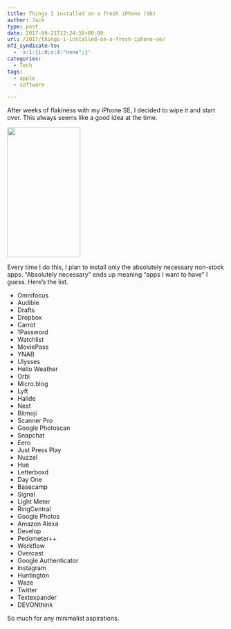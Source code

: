 ```yaml
---
title: Things I installed on a fresh iPhone (SE)
author: Jack
type: post
date: 2017-09-21T12:24:16+00:00
url: /2017/things-i-installed-on-a-fresh-iphone-se/
mf2_syndicate-to:
  - 'a:1:{i:0;s:4:"none";}'
categories:
  - Tech
tags:
  - apple
  - software

---
```

After weeks of flakiness with my iPhone SE, I decided to wipe it and start over. This always seems like a good idea at the time.

<img class="wp-image-187 size-medium alignnone" src="https://jack.baty.net/wp-content/uploads/2017/09/IMG_0001-169x300.jpg" alt="" width="169" height="300" srcset="https://jack.baty.net/wp-content/uploads/2017/09/IMG_0001-169x300.jpg 169w, https://jack.baty.net/wp-content/uploads/2017/09/IMG_0001-577x1024.jpg 577w, https://jack.baty.net/wp-content/uploads/2017/09/IMG_0001-394x700.jpg 394w, https://jack.baty.net/wp-content/uploads/2017/09/IMG_0001.jpg 640w" sizes="(max-width: 169px) 100vw, 169px" />

Every time I do this, I plan to install only the absolutely necessary non-stock apps. &#8220;Absolutely necessary&#8221; ends up meaning &#8220;apps I want to have&#8221; I guess. Here&#8217;s the list.

  * Omnifocus
  * Audible
  * Drafts
  * Dropbox
  * Carrot
  * 1Password
  * Watchlist
  * MoviePass
  * YNAB
  * Ulysses
  * Hello Weather
  * Orbi
  * Micro.blog
  * Lyft
  * Halide
  * Nest
  * Bitmoji
  * Scanner Pro
  * Google Photoscan
  * Snapchat
  * Eero
  * Just Press Play
  * Nuzzel
  * Hue
  * Letterboxd
  * Day One
  * Basecamp
  * Signal
  * Light Meter
  * RingCentral
  * Google Photos
  * Amazon Alexa
  * Develop
  * Pedometer++
  * Workflow
  * Overcast
  * Google Authenticator
  * Instagram
  * Huntington
  * Waze
  * Twitter
  * Textexpander
  * DEVONthink

So much for any minimalist aspirations.